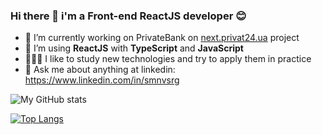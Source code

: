 ### Hi there 👋 i'm a Front-end ReactJS developer 😊


- 🚀 I’m currently working on PrivateBank on <a href="https://next.privat24.ua">next.privat24.ua</a> project
- 🔭 I’m using <b>ReactJS</b> with <b>TypeScript</b> and <b>JavaScript</b> 
- 🏄🏻‍♂️ I like to study new technologies and try to apply them in practice
- 💬 Ask me about anything at linkedin: https://www.linkedin.com/in/smnvsrg

![My GitHub stats](https://github-readme-stats.vercel.app/api?username=dp120291ssv&show_icons=true&theme=dracula)


[![Top Langs](https://github-readme-stats.vercel.app/api/top-langs/?username=dp120291ssv&layout=compact&text_color=f7f7f1&bg_color=282a36)](https://github.com/dp120291ssv/dp120291ssv)

